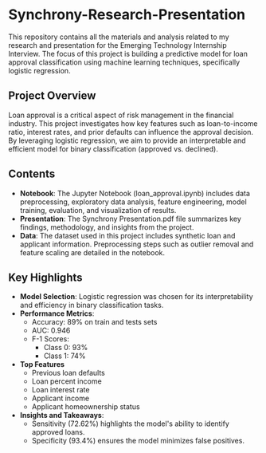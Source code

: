 # Synchrony-Research-Presentation
This repository contains all the materials and analysis related to my research and presentation for the Emerging Technology Internship Interview. The focus of this project is building a predictive model for loan approval classification using machine learning techniques, specifically logistic regression.
## Project Overview
Loan approval is a critical aspect of risk management in the financial industry. This project investigates how key features such as loan-to-income ratio, interest rates, and prior defaults can influence the approval decision. By leveraging logistic regression, we aim to provide an interpretable and efficient model for binary classification (approved vs. declined).
## Contents
- **Notebook**: The Jupyter Notebook (loan_approval.ipynb) includes data preprocessing, exploratory data analysis, feature engineering, model training, evaluation, and visualization of results.
- **Presentation**: The Synchrony Presentation.pdf file summarizes key findings, methodology, and insights from the project.
- **Data**: The dataset used in this project includes synthetic loan and applicant information. Preprocessing steps such as outlier removal and feature scaling are detailed in the notebook.
## Key Highlights
- **Model Selection**: Logistic regression was chosen for its interpretability and efficiency in binary classification tasks.
- **Performance Metrics**:
  - Accuracy: 89% on train and tests sets
  - AUC: 0.946
  - F-1 Scores:
    - Class 0: 93%
    - Class 1: 74%
- **Top Features**
  - Previous loan defaults
  - Loan percent income
  - Loan interest rate
  - Applicant income
  - Applicant homeownership status
- **Insights and Takeaways**:
  - Sensitivity (72.62%) highlights the model's ability to identify approved loans.
  - Specificity (93.4%) ensures the model minimizes false positives.
